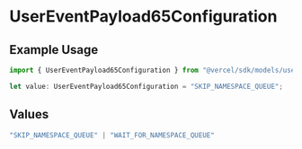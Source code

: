 # UserEventPayload65Configuration

## Example Usage

```typescript
import { UserEventPayload65Configuration } from "@vercel/sdk/models/userevent.js";

let value: UserEventPayload65Configuration = "SKIP_NAMESPACE_QUEUE";
```

## Values

```typescript
"SKIP_NAMESPACE_QUEUE" | "WAIT_FOR_NAMESPACE_QUEUE"
```
